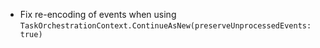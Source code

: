 - Fix re-encoding of events when using `TaskOrchestrationContext.ContinueAsNew(preserveUnprocessedEvents: true)`
